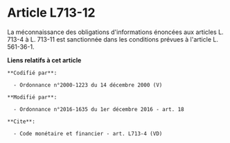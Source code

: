 # Article L713-12

La méconnaissance des obligations d'informations énoncées aux articles L. 713-4 à L. 713-11 est sanctionnée dans les
conditions prévues à l'article L. 561-36-1.

**Liens relatifs à cet article**

	**Codifié par**:

	  - Ordonnance n°2000-1223 du 14 décembre 2000 (V)

	**Modifié par**:

	  - Ordonnance n°2016-1635 du 1er décembre 2016 - art. 18

	**Cite**:

	  - Code monétaire et financier - art. L713-4 (VD)
